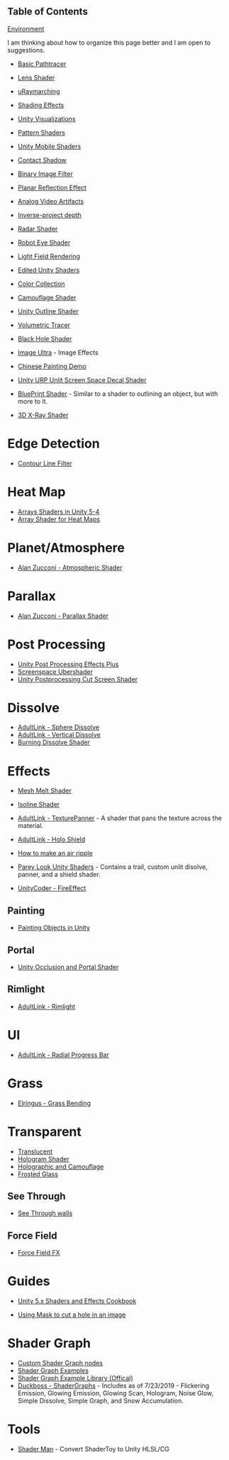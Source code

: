 ## Table of Contents
[Environment](https://github.com/Endarren/Unity_Resources/blob/master/Shaders/Environment.md)


I am thinking about how to organize this page better and I am open to suggestions.

* [Basic Pathtracer](https://github.com/LGhassen/basic_pathtracer)
* [Lens Shader](https://github.com/haoboxuxu/UnityLensShader)
* [uRaymarching](https://github.com/hecomi/uRaymarching)
* [Shading Effects](https://github.com/rakahn777/ShadingEffect)
* [Unity Visualizations](https://github.com/WorldOfZero/UnityVisualizations)
* [Pattern Shaders](https://github.com/shaggun/Pattern-Shaders)
* [Unity Mobile Shaders](https://github.com/QianMo/Unity-Mobile-Shader)

* [Contact Shadow](https://github.com/keijiro/ContactShadows)
* [Binary Image Filter](https://github.com/keijiro/KinoBinary)

* [Planar Reflection Effect](https://github.com/keijiro/AdamPlaneReflection)
* [Analog Video Artifacts](https://github.com/keijiro/KinoTube)
* [Inverse-project depth](https://github.com/keijiro/DepthInverseProjection)
* [Radar Shader](http://unitycoder.com/blog/2012/10/25/radar-shader/)

* [Robot Eye Shader](https://github.com/danielzeller/Robot-eye-shader-Unity-)
* [Light Field Rendering](https://github.com/BastiaanGrisel/LightFieldRendering)
* [Edited Unity Shaders](https://github.com/Rhyperi/Rhy_EditedUnityShaders)
* [Color Collection](https://github.com/XJINE/Unity_ColorCollection)
* [Camouflage Shader](https://github.com/JPBotelho/Camouflage-Shader)

* [Unity Outline Shader](https://github.com/IronWarrior/UnityOutlineShader)
* [Volumetric Tracer](https://github.com/Fewes/VolumetricTracer)

* [Black Hole Shader](https://github.com/conjLob/BlackHoleShader)
* [Image Ultra](https://github.com/daniel-ilett/image-ultra) - Image Effects
* [Chinese Painting Demo](https://github.com/Hengle/ChinesePaintingDemo)

* [Unity URP Unlit Screen Space Decal Shader](https://github.com/ColinLeung-NiloCat/UnityURPUnlitScreenSpaceDecalShader)

* [BluePrint Shader](https://github.com/IRCSS/BluePrintShader) - Similar to a shader to outlining an object, but with more to it.
* [3D X-Ray Shader](https://github.com/MdIqubal/3DXRayShader_Unity)
# Edge Detection
* [Contour Line Filter](https://github.com/keijiro/KinoContour)
# Heat Map
* [Arrays Shaders in Unity 5-4](https://www.alanzucconi.com/2016/10/24/arrays-shaders-unity-5-4/)
* [Array Shader for Heat Maps](http://www.alanzucconi.com/2016/01/27/arrays-shaders-heatmaps-in-unity3d/)
# Planet/Atmosphere
* [Alan Zucconi - Atmospheric Shader](https://www.alanzucconi.com/2017/10/10/atmospheric-scattering-1/)
# Parallax
* [Alan Zucconi - Parallax Shader](https://www.alanzucconi.com/2019/01/01/parallax-shader/)


# Post Processing
* [Unity Post Processing Effects Plus](https://github.com/ExpressoBits/UPPE-Plus)
* [Screenspace Ubershader](https://github.com/Leviant/ScreenSpace_Ubershader)
* [Unity Postprocessing Cut Screen Shader](https://github.com/jfranmora/unity-postprocessing-cut-screen-shader)

# Dissolve
* [AdultLink - Sphere Dissolve](https://github.com/AdultLink/SphereDissolve)
* [AdultLink - Vertical Dissolve](https://github.com/AdultLink/VerticalDissolve)
* [Burning Dissolve Shader](http://www.codeavarice.com/dev-blog/tutorial-burning-edges-dissolve-shader-in-unity)

# Effects
* [Mesh Melt Shader](http://unitycoder.com/blog/2015/03/24/mesh-melt-shader-test/)
* [Isoline Shader](https://github.com/keijiro/Isaura)
* [AdultLink - TexturePanner](https://github.com/AdultLink/TexturePanner) - A shader that pans the texture across the material.
* [AdultLink - Holo Shield](https://github.com/AdultLink/HoloShield)
* [How to make an air ripple](https://answers.unity.com/questions/1179181/how-can-i-create-an-air-ripple-effect.html)

* [Parey Look Unity Shaders](https://github.com/pareylook/unity_shaders) - Contains a trail, custom unlit disolve, panner, and a shield shader.
* [UnityCoder - FireEffect](https://github.com/unitycoder/FireEffect)

## Painting

* [Painting Objects in Unity](https://www.patreon.com/posts/quick-game-art-15265060)

## Portal
* [Unity Occlusion and Portal Shader](https://github.com/DoubleL222/Unity_Occlusion_And_Portal_Shader)

## Rimlight
* [AdultLink - Rimlight](https://github.com/AdultLink/Rimlight)

# UI
* [AdultLink - Radial Progress Bar](https://github.com/AdultLink/RadialProgressBar)
# Grass
* [Elringus - Grass Bending](https://github.com/Elringus/GrassBending)

# Transparent
* [Translucent](https://github.com/PlexusDuMenton/TranslucentShader)
* [Hologram Shader](https://github.com/andydbc/HologramShader)
* [Holographic and Camouflage](https://github.com/abhishekjain1991/Holographic_and_Camouflage_shaders)
* [Frosted Glass](https://github.com/andydbc/unity-frosted-glass)
## See Through
* [See Through walls](https://pastebin.com/5mYKhp4h)
## Force Field
* [Force Field FX](https://github.com/vux427/ForceFieldFX)


# Guides
* [Unity 5.x Shaders and Effects Cookbook](https://github.com/smkplus/ShaderBooks/blob/master/Unity%205.x%20Shaders%20and%20Effects%20Cookbook.pdf)

* [Using Mask to cut a hole in an image](https://forum.unity.com/threads/using-mask-to-cut-a-hole-in-an-image.286489/)


# Shader Graph
* [Custom Shader Graph nodes](https://github.com/gilescoope/shader-graph-nodes)
* [Shader Graph Examples](https://github.com/keijiro/ShaderGraphExamples)
* [Shader Graph Example Library (Offical)](https://github.com/UnityTechnologies/ShaderGraph_ExampleLibrary)
* [Duckboss - ShaderGraphs](https://github.com/DuckBoss/ShaderGraphs_Unity2018) -  Includes as of 7/23/2019 - Flickering Emission, Glowing Emission, Glowing Scan, Hologram, Noise Glow, Simple Dissolve, Simple Graph, and Snow Accumulation.

# Tools
* [Shader Man](https://github.com/smkplus/ShaderMan) - Convert ShaderToy to Unity HLSL/CG 
